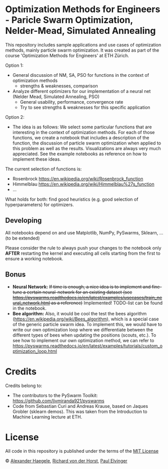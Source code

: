 # **Optimization Methods for Engineers** - Paricle Swarm Optimization, Nelder-Mead, Simulated Annealing
This repository includes sample applications and use cases of optimization methods, mainly particle swarm optimization. It was created as part of the course 'Optimization Methods for Engineers' at ETH Zürich.

Option 1:
* General discussion of NM, SA, PSO for functions in the context of optimization methods 
  * strengths & weaknesses, comparison
* Analyze different optimizers for our implementation of a neural net (Nelder Mead, Simulated Annealing, PSO)
  * General usability, performance, convergence rate
  * Try to see strengths & weaknesses for this specific application

Option 2:
* The idea is as follows: We select some particular functions that are interesting in the context of optimization methods. For each of those functions, we create a notebook that includes a description of the function, the discussion of particle swarm optimization when applied to this problem as well as the results. Visualizations are always very much appreciated. See the example notebooks as reference on how to implement these ideas.

The current selection of functions is:
  * Rosenbrock https://en.wikipedia.org/wiki/Rosenbrock_function
  * Himmelblau https://en.wikipedia.org/wiki/Himmelblau%27s_function
  * ...

What holds for both: find good heuristics (e.g. good selection of hyperparameters) for optimizers.



## Developing

All notebooks depend on and use Matplotlib, NumPy, PySwarms, Sklearn, ... (to be extended)

Please consider the rule to always push your changes to the notebook only **AFTER** restarting the kernel and executing all cells starting from the first to ensure a working notebook.

## Bonus
* **Neural Network:** ~~If time is enough, a nice idea is to implement and fine-tune a certain neural-network for an existing dataset (see https://pyswarms.readthedocs.io/en/latest/examples/usecases/train_neural_network.html as a reference)~~ Implemented! TODO-list can be found in the notebook.
* **Bee algorithm:** Also, it would be cool the test the bees algorithm (https://en.wikipedia.org/wiki/Bees_algorithm), which is a special case of the generic particle swarm idea. To implement this, we would have to write our own optimization loop where we differentiate between the different types of bees when updating the positions (scouts, etc.). To see how to implement our own optimization method, we can refer to https://pyswarms.readthedocs.io/en/latest/examples/tutorials/custom_optimization_loop.html

# Credits
Credits belong to:
* The contributors to the PySwarm Toolkit: https://github.com/ljvmiranda921/pyswarms
* Code from Sebastian Curi and Andreas Krause, based on Jaques Grobler (sklearn demos). This was taken from the Introduction to Machine Learning lecture at ETH.

# License
All code in this repository is published under the terms of the [MIT License](LICENSE)

© [Alexander Haegele](https://github.com/haeggee), [Richard von der Horst](https://github.com/RichardVDH), [Paul Elvinger](https://github.com/elvingerpaul)
